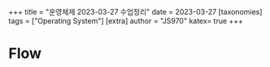 +++
title = "운영체제 2023-03-27 수업정리"
date = 2023-03-27
[taxonomies]
tags = ["Operating System"]
[extra]
author = "JS970"
katex= true
+++
# Flow
